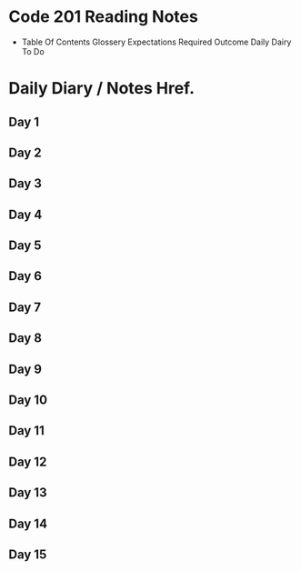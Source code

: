 # Code 201 Reading Notes


<ul>
  <li>
  Table Of Contents
  Glossery
  Expectations
  Required Outcome
  Daily Dairy
  To Do
  </li>
</ul>

# Daily Diary / Notes Href.
## Day 1

## Day 2

## Day 3

## Day 4

## Day 5

## Day 6

## Day 7

## Day 8

## Day 9

## Day 10

## Day 11

## Day 12

## Day 13

## Day 14

## Day 15

